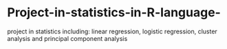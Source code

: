 # Project-in-statistics-in-R-language-
project in statistics including: linear regression, logistic regression, cluster analysis and principal component analysis
